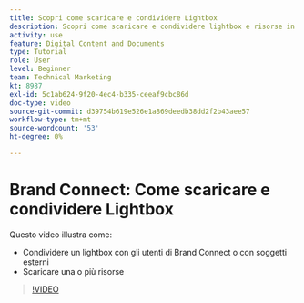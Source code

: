 ```yaml
---
title: Scopri come scaricare e condividere Lightbox
description: Scopri come scaricare e condividere lightbox e risorse in Brand Connect di [!UICONTROL DAM WORKFRONT].
activity: use
feature: Digital Content and Documents
type: Tutorial
role: User
level: Beginner
team: Technical Marketing
kt: 8987
exl-id: 5c1ab624-9f20-4ec4-b335-ceeaf9cbc86d
doc-type: video
source-git-commit: d39754b619e526e1a869deedb38dd2f2b43aee57
workflow-type: tm+mt
source-wordcount: '53'
ht-degree: 0%

---
```


# Brand Connect: Come scaricare e condividere Lightbox

Questo video illustra come:

* Condividere un lightbox con gli utenti di Brand Connect o con soggetti esterni
* Scaricare una o più risorse

>[!VIDEO](https://video.tv.adobe.com/v/335249/?quality=12)

